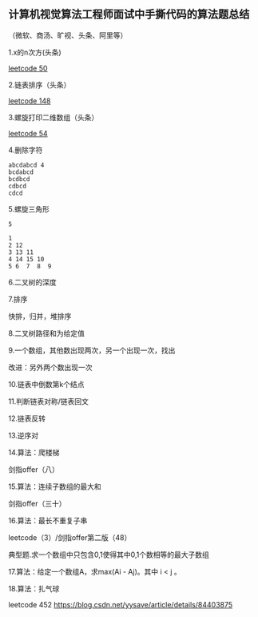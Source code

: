 ## 计算机视觉算法工程师面试中手撕代码的算法题总结
（微软、商汤、旷视、头条、阿里等）

1.x的n次方(头条)

[leetcode 50](https://leetcode.com/problems/powx-n/)

2.链表排序（头条）

[leetcode 148](https://leetcode.com/problems/sort-list/)

3.螺旋打印二维数组（头条）

[leetcode 54](https://leetcode.com/problems/spiral-matrix/)

4.删除字符
```
abcdabcd 4
bcdabcd
bcdbcd
cdbcd
cdcd
```
5.螺旋三角形
```
5

1
2 12
3 13 11
4 14 15 10
5 6  7  8  9
```
6.二叉树的深度

7.排序

快排，归并，堆排序

8.二叉树路径和为给定值

9.一个数组，其他数出现两次，另一个出现一次，找出

改进：另外两个数出现一次

10.链表中倒数第k个结点

11.判断链表对称/链表回文

12.链表反转

13.逆序对

14.算法：爬楼梯

剑指offer（八）

15.算法：连续子数组的最大和

剑指offer（三十）

16.算法：最长不重复子串

leetcode（3）/剑指offer第二版（48）

典型题.求一个数组中只包含0,1使得其中0,1个数相等的最大子数组

17.算法：给定一个数组A，求max(Ai - Aj)。其中 i < j 。

18.算法：扎气球

leetcode 452 https://blog.csdn.net/yysave/article/details/84403875

